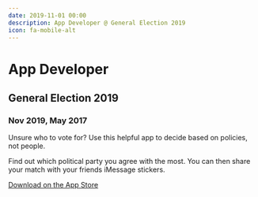```yaml
---
date: 2019-11-01 00:00
description: App Developer @ General Election 2019
icon: fa-mobile-alt
---
```

# App Developer
## General Election 2019
### Nov 2019, May 2017

Unsure who to vote for?
Use this helpful app to decide based on policies, not people.

Find out which political party you agree with the most.
You can then share your match with your friends iMessage stickers.

[Download on the App Store](https://apps.apple.com/gb/app/general-election-2019/id1240254142)
